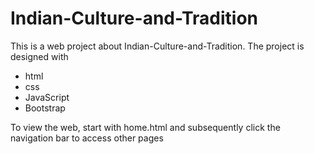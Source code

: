 # Indian-Culture-and-Tradition

This is a web project about Indian-Culture-and-Tradition. The project is designed with 
* html
* css
* JavaScript 
* Bootstrap

To view the web, start with home.html and subsequently click the navigation bar to access other pages

